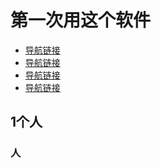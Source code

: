 <html>
<head>
		<meta charset="utf-8" />
		<title>为么这么难啊难</title>
</head>
<body>
<h1>第一次用这个软件</h1>
    <ul>
      <li><a href="#">导航链接</a></li>
      <li><a href="#">导航链接</a></li>
      <li><a href="#">导航链接</a></li>
      <li><a href="#">导航链接</a></li>
    </ul>
    <h2>1个人</h2>
    <h3>人</h3>
</body>
</html>
